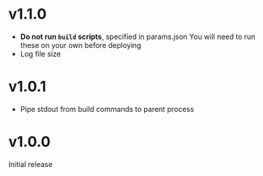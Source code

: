 # v1.1.0

* **Do not run `build` scripts**, specified in params.json
  You will need to run these on your own before deploying
* Log file size

# v1.0.1

* Pipe stdout from build commands to parent process

# v1.0.0

Initial release